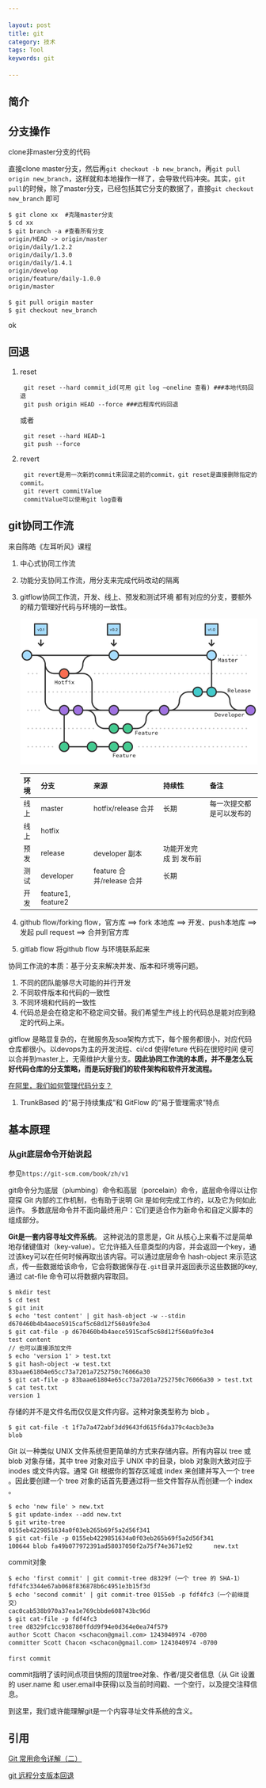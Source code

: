 ```yaml
---

layout: post
title: git
category: 技术
tags: Tool
keywords: git

---
```


## 简介


## 分支操作

clone非master分支的代码

直接clone master分支，然后再`git checkout -b new_branch`，再`git pull origin new_branch`，这样就和本地操作一样了，会导致代码冲突。其实，`git pull`的时候，除了master分支，已经包括其它分支的数据了，直接`git checkout new_branch` 即可


	$ git clone xx  #克隆master分支
	$ cd xx
	$ git branch -a #查看所有分支
	origin/HEAD -> origin/master
	origin/daily/1.2.2
	origin/daily/1.3.0
	origin/daily/1.4.1
	origin/develop
	origin/feature/daily-1.0.0
	origin/master
	
	$ git pull origin master
	$ git checkout new_branch

ok
## 回退

1. reset

    	git reset --hard commit_id(可用 git log –oneline 查看) ###本地代码回退
    	git push origin HEAD --force ###远程库代码回退
    
    或者
    
    	git reset --hard HEAD~1
    	git push --force

2. revert
    
    	git revert是用一次新的commit来回滚之前的commit，git reset是直接删除指定的commit。
    	git revert commitValue
    	commitValue可以使用git log查看
    	
## git协同工作流

来自陈皓《左耳听风》课程

1. 中心式协同工作流
2. 功能分支协同工作流，用分支来完成代码改动的隔离
3. gitflow协同工作流，开发、线上、预发和测试环境 都有对应的分支，要额外的精力管理好代码与环境的一致性。

	![](/public/upload/tool/git_flow.PNG)
	
	|环境|分支|来源|持续性|备注|
	|---|---|---|---|---|
	|线上|master|hotfix/release 合并|长期|每一次提交都是可以发布的|
	|线上|hotfix||||
	|预发|release| developer 副本|功能开发完成 到 发布前|
	|测试|developer|feature 合并/release 合并|长期|
	|开发|feature1, feature2||
	
4. github flow/forking flow，官方库 ==> fork 本地库 ==> 开发、push本地库 ==> 发起 pull request ==> 合并到官方库
5. gitlab flow 将github flow 与环境联系起来

协同工作流的本质：基于分支来解决并发、版本和环境等问题。

1. 不同的团队能够尽大可能的并行开发
2. 不同软件版本和代码的一致性
3. 不同环境和代码的一致性
4. 代码总是会在稳定和不稳定间交替。我们希望生产线上的代码总是能对应到稳定的代码上来。

gitflow 是略显复杂的，在微服务及soa架构方式下，每个服务都很小，对应代码仓库都很小。以devops为主的开发流程、ci/cd 使得feture 代码在很短时间 便可以合并到master上，无需维护大量分支。**因此协同工作流的本质，并不是怎么玩好代码仓库的分支策略，而是玩好我们的软件架构和软件开发流程。**

[在阿里，我们如何管理代码分支？](https://yq.aliyun.com/articles/573549)


1.  TrunkBased 的“易于持续集成”和 GitFlow 的“易于管理需求”特点

## 基本原理

### 从git底层命令开始说起

参见`https://git-scm.com/book/zh/v1`

git命令分为底层（plumbing）命令和高层（porcelain）命令，底层命令得以让你窥探 Git 内部的工作机制，也有助于说明 Git 是如何完成工作的，以及它为何如此运作。 多数底层命令并不面向最终用户：它们更适合作为新命令和自定义脚本的组成部分。

**Git是一套内容寻址文件系统**。 这种说法的意思是，Git 从核心上来看不过是简单地存储键值对（key-value）。它允许插入任意类型的内容，并会返回一个key，通过该key可以在任何时候再取出该内容。可以通过底层命令 hash-object 来示范这点，传一些数据给该命令，它会将数据保存在`.git`目录并返回表示这些数据的key,通过 cat-file 命令可以将数据内容取回。


    $ mkdir test
    $ cd test
    $ git init
    $ echo 'test content' | git hash-object -w --stdin
    d670460b4b4aece5915caf5c68d12f560a9fe3e4
    $ git cat-file -p d670460b4b4aece5915caf5c68d12f560a9fe3e4
    test content
    // 也可以直接添加文件
    $ echo 'version 1' > test.txt
    $ git hash-object -w test.txt
    83baae61804e65cc73a7201a7252750c76066a30
    $ git cat-file -p 83baae61804e65cc73a7201a7252750c76066a30 > test.txt
    $ cat test.txt
    version 1
    

存储的并不是文件名而仅仅是文件内容。这种对象类型称为 blob 。

    $ git cat-file -t 1f7a7a472abf3dd9643fd615f6da379c4acb3e3a
    blob
    

Git 以一种类似 UNIX 文件系统但更简单的方式来存储内容。所有内容以 tree 或 blob 对象存储，其中 tree 对象对应于 UNIX 中的目录，blob 对象则大致对应于 inodes 或文件内容。通常 Git 根据你的暂存区域或 index 来创建并写入一个 tree 。因此要创建一个 tree 对象的话首先要通过将一些文件暂存从而创建一个 index 。

    $ echo 'new file' > new.txt
    $ git update-index --add new.txt
    $ git write-tree
    0155eb4229851634a0f03eb265b69f5a2d56f341
    $ git cat-file -p 0155eb4229851634a0f03eb265b69f5a2d56f341
    100644 blob fa49b077972391ad58037050f2a75f74e3671e92      new.txt
    

commit对象

    $ echo 'first commit' | git commit-tree d8329f（一个 tree 的 SHA-1）
    fdf4fc3344e67ab068f836878b6c4951e3b15f3d
    $ echo 'second commit' | git commit-tree 0155eb -p fdf4fc3（一个前继提交）
    cac0cab538b970a37ea1e769cbbde608743bc96d
    $ git cat-file -p fdf4fc3
    tree d8329fc1cc938780ffdd9f94e0d364e0ea74f579
    author Scott Chacon <schacon@gmail.com> 1243040974 -0700
    committer Scott Chacon <schacon@gmail.com> 1243040974 -0700
    
    first commit

commit指明了该时间点项目快照的顶层tree对象、作者/提交者信息（从 Git 设置的 user.name 和 user.email中获得)以及当前时间戳、一个空行，以及提交注释信息。

到这里，我们或许能理解git是一个内容寻址文件系统的含义。

## 引用

[Git 常用命令详解（二）][]

[git 远程分支版本回退][]



[Git 常用命令详解（二）]: http://blog.csdn.net/ithomer/article/details/7529022
[git 远程分支版本回退]: http://itroadmap.sinaapp.com/2015/08/10/git-%E8%BF%9C%E7%A8%8B%E5%88%86%E6%94%AF%E7%89%88%E6%9C%AC%E5%9B%9E%E9%80%80/